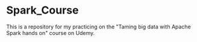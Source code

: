 # Spark_Course
This is a repository for my practicing on the "Taming big data with Apache Spark hands on" course on Udemy.
